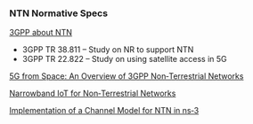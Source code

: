 ### NTN Normative Specs
[3GPP about NTN](https://www.3gpp.org/technologies/ntn-overview?utm_source=chatgpt.com)
- 3GPP TR 38.811 – Study on NR to support NTN
- 3GPP TR 22.822 – Study on using satellite access in 5G

[5G from Space: An Overview of 3GPP Non‑Terrestrial Networks](https://arxiv.org/abs/2103.09156)

[Narrowband IoT for Non‑Terrestrial Networks](https://arxiv.org/pdf/2103.09156)

[Implementation of a Channel Model for NTN in ns‑3](https://arxiv.org/abs/2305.05544)
